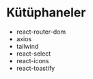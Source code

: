 # Kütüphaneler

- react-router-dom
- axios
- tailwind
- react-select
- react-icons
- react-toastify
